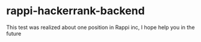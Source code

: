 # rappi-hackerrank-backend
This test was realized about one position in Rappi inc, I hope help you in the future
